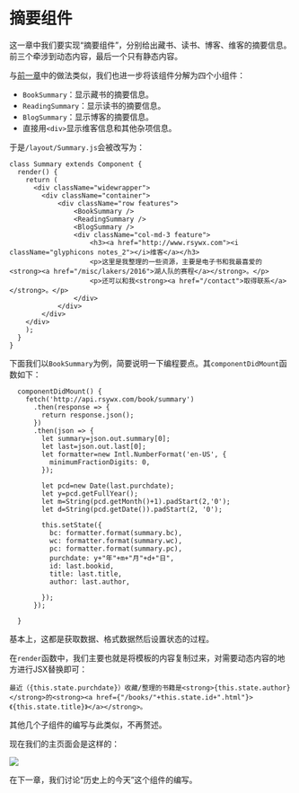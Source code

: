 # 摘要组件

这一章中我们要实现“摘要组件”，分别给出藏书、读书、博客、维客的摘要信息。前三个牵涉到动态内容，最后一个只有静态内容。

与[前一章](https://rsywx.gitbook.io/react/huan-deng-pian-zu-jian)中的做法类似，我们也进一步将该组件分解为四个小组件：

  * `BookSummary`：显示藏书的摘要信息。
  * `ReadingSummary`：显示读书的摘要信息。
  * `BlogSummary`：显示博客的摘要信息。
  * 直接用`<div>`显示维客信息和其他杂项信息。

于是`/layout/Summary.js`会被改写为：

```
class Summary extends Component {
  render() {
    return (
      <div className="widewrapper">
        <div className="container">
            <div className="row features">
                <BookSummary />
                <ReadingSummary />
                <BlogSummary />
                <div className="col-md-3 feature">
                    <h3><a href="http://www.rsywx.com"><i className="glyphicons notes_2"></i>维客</a></h3>
                    <p>这里是我整理的一些资源，主要是电子书和我最喜爱的<strong><a href="/misc/lakers/2016">湖人队的赛程</a></strong>。</p>
                    <p>还可以和我<strong><a href="/contact">取得联系</a></strong>。</p>
                </div>
            </div>
        </div>
    </div>
    );
  }
}
```

下面我们以`BookSummary`为例，简要说明一下编程要点。其`componentDidMount`函数如下：

```
  componentDidMount() {
    fetch('http://api.rsywx.com/book/summary')
      .then(response => {
        return response.json();
      })
      .then(json => {
        let summary=json.out.summary[0];
        let last=json.out.last[0];
        let formatter=new Intl.NumberFormat('en-US', {
          minimumFractionDigits: 0,
        });

        let pcd=new Date(last.purchdate);
        let y=pcd.getFullYear();
        let m=String(pcd.getMonth()+1).padStart(2,'0');
        let d=String(pcd.getDate()).padStart(2, '0');

        this.setState({
          bc: formatter.format(summary.bc),
          wc: formatter.format(summary.wc),
          pc: formatter.format(summary.pc),
          purchdate: y+"年"+m+"月"+d+"日",
          id: last.bookid,
          title: last.title,
          author: last.author,

        });
      });

  }
```

基本上，这都是获取数据、格式数据然后设置状态的过程。

在`render`函数中，我们主要也就是将模板的内容复制过来，对需要动态内容的地方进行JSX替换即可：

```
最近（{this.state.purchdate}）收藏/整理的书籍是<strong>{this.state.author}</strong>的<strong><a href={"/books/"+this.state.id+".html"}>《{this.state.title}》</a></strong>。
```

其他几个子组件的编写与此类似，不再赘述。

现在我们的主页面会是这样的：

![](http://rsywx.com/lib/exe/fetch.php/react:06-01.png)

在下一章，我们讨论“历史上的今天”这个组件的编写。
